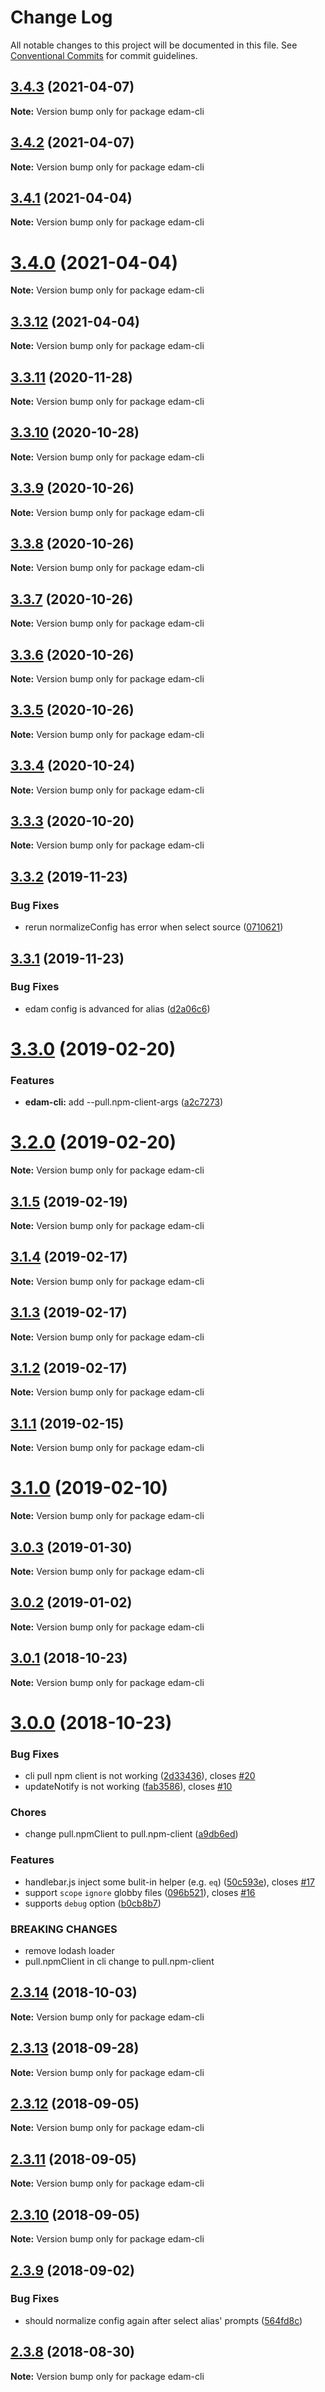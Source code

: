 # Change Log

All notable changes to this project will be documented in this file.
See [Conventional Commits](https://conventionalcommits.org) for commit guidelines.

## [3.4.3](https://github.com/imcuttle/edam/compare/v3.4.2...v3.4.3) (2021-04-07)

**Note:** Version bump only for package edam-cli





## [3.4.2](https://github.com/imcuttle/edam/compare/v3.4.1...v3.4.2) (2021-04-07)

**Note:** Version bump only for package edam-cli





## [3.4.1](https://github.com/imcuttle/edam/compare/v3.4.0...v3.4.1) (2021-04-04)

**Note:** Version bump only for package edam-cli





# [3.4.0](https://github.com/imcuttle/edam/compare/v3.3.12...v3.4.0) (2021-04-04)

**Note:** Version bump only for package edam-cli





## [3.3.12](https://github.com/imcuttle/edam/compare/v3.3.11...v3.3.12) (2021-04-04)

**Note:** Version bump only for package edam-cli





## [3.3.11](https://github.com/imcuttle/edam/compare/v3.3.10...v3.3.11) (2020-11-28)

**Note:** Version bump only for package edam-cli





## [3.3.10](https://github.com/imcuttle/edam/compare/v3.3.9...v3.3.10) (2020-10-28)

**Note:** Version bump only for package edam-cli





## [3.3.9](https://github.com/imcuttle/edam/compare/v3.3.8...v3.3.9) (2020-10-26)

**Note:** Version bump only for package edam-cli





## [3.3.8](https://github.com/imcuttle/edam/compare/v3.3.7...v3.3.8) (2020-10-26)

**Note:** Version bump only for package edam-cli





## [3.3.7](https://github.com/imcuttle/edam/compare/v3.3.6...v3.3.7) (2020-10-26)

**Note:** Version bump only for package edam-cli





## [3.3.6](https://github.com/imcuttle/edam/compare/v3.3.5...v3.3.6) (2020-10-26)

**Note:** Version bump only for package edam-cli





## [3.3.5](https://github.com/imcuttle/edam/compare/v3.3.4...v3.3.5) (2020-10-26)

**Note:** Version bump only for package edam-cli





## [3.3.4](https://github.com/imcuttle/edam/compare/v3.3.3...v3.3.4) (2020-10-24)

**Note:** Version bump only for package edam-cli





## [3.3.3](https://github.com/imcuttle/edam/compare/v3.3.2...v3.3.3) (2020-10-20)

**Note:** Version bump only for package edam-cli





<a name="3.3.2"></a>
## [3.3.2](https://github.com/imcuttle/edam/compare/v3.3.1...v3.3.2) (2019-11-23)


### Bug Fixes

* rerun normalizeConfig has error when select source ([0710621](https://github.com/imcuttle/edam/commit/0710621))




<a name="3.3.1"></a>
## [3.3.1](https://github.com/imcuttle/edam/compare/v3.3.0...v3.3.1) (2019-11-23)


### Bug Fixes

* edam config is advanced for alias ([d2a06c6](https://github.com/imcuttle/edam/commit/d2a06c6))




<a name="3.3.0"></a>
# [3.3.0](https://github.com/imcuttle/edam/compare/v3.2.0...v3.3.0) (2019-02-20)


### Features

* **edam-cli:** add --pull.npm-client-args ([a2c7273](https://github.com/imcuttle/edam/commit/a2c7273))




<a name="3.2.0"></a>
# [3.2.0](https://github.com/imcuttle/edam/compare/v3.1.5...v3.2.0) (2019-02-20)




**Note:** Version bump only for package edam-cli

<a name="3.1.5"></a>
## [3.1.5](https://github.com/imcuttle/edam/compare/v3.1.4...v3.1.5) (2019-02-19)




**Note:** Version bump only for package edam-cli

<a name="3.1.4"></a>
## [3.1.4](https://github.com/imcuttle/edam/compare/v3.1.3...v3.1.4) (2019-02-17)




**Note:** Version bump only for package edam-cli

<a name="3.1.3"></a>
## [3.1.3](https://github.com/imcuttle/edam/compare/v3.1.2...v3.1.3) (2019-02-17)




**Note:** Version bump only for package edam-cli

<a name="3.1.2"></a>
## [3.1.2](https://github.com/imcuttle/edam/compare/v3.1.1...v3.1.2) (2019-02-17)




**Note:** Version bump only for package edam-cli

<a name="3.1.1"></a>
## [3.1.1](https://github.com/imcuttle/edam/compare/v3.1.0...v3.1.1) (2019-02-15)




**Note:** Version bump only for package edam-cli

<a name="3.1.0"></a>
# [3.1.0](https://github.com/imcuttle/edam/compare/v3.0.3...v3.1.0) (2019-02-10)




**Note:** Version bump only for package edam-cli

<a name="3.0.3"></a>
## [3.0.3](https://github.com/imcuttle/edam/compare/v3.0.2...v3.0.3) (2019-01-30)




**Note:** Version bump only for package edam-cli

<a name="3.0.2"></a>
## [3.0.2](https://github.com/imcuttle/edam/compare/v3.0.1...v3.0.2) (2019-01-02)




**Note:** Version bump only for package edam-cli

<a name="3.0.1"></a>
## [3.0.1](https://github.com/imcuttle/edam/compare/v3.0.0...v3.0.1) (2018-10-23)




**Note:** Version bump only for package edam-cli

<a name="3.0.0"></a>
# [3.0.0](https://github.com/imcuttle/edam/compare/v2.3.14...v3.0.0) (2018-10-23)


### Bug Fixes

* cli pull npm client is not working ([2d33436](https://github.com/imcuttle/edam/commit/2d33436)), closes [#20](https://github.com/imcuttle/edam/issues/20)
* updateNotify is not working ([fab3586](https://github.com/imcuttle/edam/commit/fab3586)), closes [#10](https://github.com/imcuttle/edam/issues/10)


### Chores

* change pull.npmClient to pull.npm-client ([a9db6ed](https://github.com/imcuttle/edam/commit/a9db6ed))


### Features

* handlebar.js inject some bulit-in helper (e.g. `eq`) ([50c593e](https://github.com/imcuttle/edam/commit/50c593e)), closes [#17](https://github.com/imcuttle/edam/issues/17)
* support `scope` `ignore` globby files ([096b521](https://github.com/imcuttle/edam/commit/096b521)), closes [#16](https://github.com/imcuttle/edam/issues/16)
* supports `debug` option ([b0cb8b7](https://github.com/imcuttle/edam/commit/b0cb8b7))


### BREAKING CHANGES

* remove lodash loader
* pull.npmClient in cli change to pull.npm-client




<a name="2.3.14"></a>
## [2.3.14](https://github.com/imcuttle/edam/compare/v2.3.13...v2.3.14) (2018-10-03)




**Note:** Version bump only for package edam-cli

<a name="2.3.13"></a>
## [2.3.13](https://github.com/imcuttle/edam/compare/v2.3.12...v2.3.13) (2018-09-28)




**Note:** Version bump only for package edam-cli

<a name="2.3.12"></a>
## [2.3.12](https://github.com/imcuttle/edam/compare/v2.3.11...v2.3.12) (2018-09-05)




**Note:** Version bump only for package edam-cli

<a name="2.3.11"></a>
## [2.3.11](https://github.com/imcuttle/edam/compare/v2.3.10...v2.3.11) (2018-09-05)




**Note:** Version bump only for package edam-cli

<a name="2.3.10"></a>
## [2.3.10](https://github.com/imcuttle/edam/compare/v2.3.9...v2.3.10) (2018-09-05)




**Note:** Version bump only for package edam-cli

<a name="2.3.9"></a>
## [2.3.9](https://github.com/imcuttle/edam/compare/v2.3.8...v2.3.9) (2018-09-02)


### Bug Fixes

* should normalize config again after select alias' prompts ([564fd8c](https://github.com/imcuttle/edam/commit/564fd8c))




<a name="2.3.8"></a>
## [2.3.8](https://github.com/imcuttle/edam/compare/v2.3.7...v2.3.8) (2018-08-30)




**Note:** Version bump only for package edam-cli
